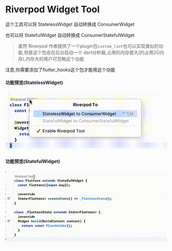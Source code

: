 # Riverpod Widget Tool


这个工具可以将 StatelessWidget 自动转换成 ConsumerWidget

也可以将 StatefulWidget 自动转换成 ConsumerStatefulWidget

> 虽然 Riverpod 作者提供了一个plugin包`custom_lint`也可以实现类似的功能,但是这个包会在后台启动一个 dart分析器,占用的内存极大(约占用2G内存),内存大的用户可忽略这个功能


<warning>
    <p>注意,你需要添加了flutter_hooks这个包才能用这个功能</p>
</warning>


####  功能预览(StatelessWidget)

![riverpod_1.gif](../../assets/gif/riverpod_1.gif)


####  功能预览(StatefulWidget)

![riverpod_2.gif](../../assets/gif/riverpod_2.gif)
